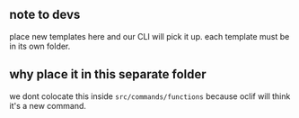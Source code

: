 ## note to devs

place new templates here and our CLI will pick it up. each template must be in its own folder.

## why place it in this separate folder

we dont colocate this inside `src/commands/functions` because oclif will think it's a new command.

<!--
## providing metadata (and other functionality)

we split the file based on the `// --- Netlify Template Below -- //` string. everything below it is cloned as the template. everything above it can be required and run as a module for configuring the template. for now we simply export a `metadata` object that fits [`inquirer's choices spec`](https://www.npmjs.com/package/inquirer#question).

once the templating is done we can also call an `onComplete` hook to print a reminder or execute other logic - see `node-fetch.js` for an example.

you can optionally set a `priority` to pin display order.

in future we can think about other options we may want to offer.

## future dev thoughts

we will want a way to scale this to TS and Go as well. -->
